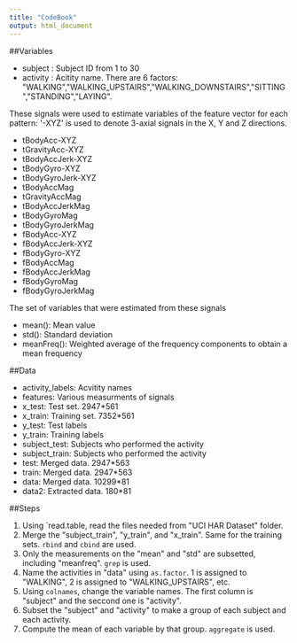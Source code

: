 ```yaml
---
title: "CodeBook"
output: html_document
---
```



##Variables
- subject : Subject ID from 1 to 30
- activity : Acitity name. There are 6 factors: "WALKING","WALKING_UPSTAIRS","WALKING_DOWNSTAIRS","SITTING","STANDING","LAYING".

These signals were used to estimate variables of the feature vector for each pattern: '-XYZ' is used to denote 3-axial signals in the X, Y and Z directions.

- tBodyAcc-XYZ
- tGravityAcc-XYZ
- tBodyAccJerk-XYZ
- tBodyGyro-XYZ
- tBodyGyroJerk-XYZ
- tBodyAccMag
- tGravityAccMag
- tBodyAccJerkMag
- tBodyGyroMag
- tBodyGyroJerkMag
- fBodyAcc-XYZ
- fBodyAccJerk-XYZ
- fBodyGyro-XYZ
- fBodyAccMag
- fBodyAccJerkMag
- fBodyGyroMag
- fBodyGyroJerkMag

The set of variables that were estimated from these signals

- mean(): Mean value
- std(): Standard deviation
- meanFreq(): Weighted average of the frequency components to obtain a mean frequency

##Data
- activity_labels: Acvitity names
- features: Various measurments of signals
- x_test: Test set. 2947*561 
- x_train: Training set. 7352*561
- y_test: Test labels
- y_train: Training labels
- subject_test: Subjects who performed the activity
- subject_train: Subjects who performed the activity
- test: Merged data. 2947*563
- train: Merged data. 2947*563
- data: Merged data. 10299*81
- data2: Extracted data. 180*81 

##Steps
1. Using `read.table, read the files needed from "UCI HAR Dataset" folder.
2. Merge the "subject_train", "y_train", and "x_train". Same for the training sets. `rbind` and `cbind` are used. 
3. Only the measurements on the "mean" and "std" are subsetted, including "meanfreq". `grep` is used.
4. Name the activities in "data" using `as.factor`. 1 is assigned to "WALKING", 2 is assigned to "WALKING_UPSTAIRS", etc.
5. Using `colnames`, change the variable names. The first column is "subject" and the seccond one is "activity".
6. Subset the "subject" and "activity" to make a group of each subject and each activity.
7. Compute the mean of each variable by that group. `aggregate` is used.